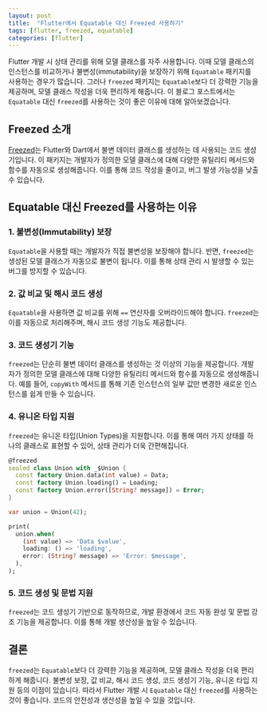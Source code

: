 ```yaml
---
layout: post
title:  "Flutter에서 Equatable 대신 Freezed 사용하기"
tags: [flutter, freezed, equatable]
categories: [flutter]
---
```



Flutter 개발 시 상태 관리를 위해 모델 클래스를 자주 사용합니다. 
이때 모델 클래스의 인스턴스를 비교하거나 불변성(immutability)을 보장하기 위해 `Equatable` 패키지를 사용하는 경우가 많습니다. 그러나 `freezed` 패키지는 `Equatable`보다 더 강력한 기능을 제공하며, 모델 클래스 작성을 더욱 편리하게 해줍니다. 이 블로그 포스트에서는 `Equatable` 대신 `freezed`를 사용하는 것이 좋은 이유에 대해 알아보겠습니다.

## Freezed 소개

[Freezed](https://pub.dev/packages/freezed)는 Flutter와 Dart에서 불변 데이터 클래스를 생성하는 데 사용되는 코드 생성기입니다. 이 패키지는 개발자가 정의한 모델 클래스에 대해 다양한 유틸리티 메서드와 함수를 자동으로 생성해줍니다. 이를 통해 코드 작성을 줄이고, 버그 발생 가능성을 낮출 수 있습니다.

## Equatable 대신 Freezed를 사용하는 이유

### 1. 불변성(Immutability) 보장

`Equatable`을 사용할 때는 개발자가 직접 불변성을 보장해야 합니다. 반면, `freezed`는 생성된 모델 클래스가 자동으로 불변이 됩니다. 이를 통해 상태 관리 시 발생할 수 있는 버그를 방지할 수 있습니다.

### 2. 값 비교 및 해시 코드 생성

`Equatable`을 사용하면 값 비교를 위해 `==` 연산자를 오버라이드해야 합니다. `freezed`는 이를 자동으로 처리해주며, 해시 코드 생성 기능도 제공합니다.

### 3. 코드 생성기 기능

`freezed`는 단순히 불변 데이터 클래스를 생성하는 것 이상의 기능을 제공합니다. 개발자가 정의한 모델 클래스에 대해 다양한 유틸리티 메서드와 함수를 자동으로 생성해줍니다. 예를 들어, `copyWith` 메서드를 통해 기존 인스턴스의 일부 값만 변경한 새로운 인스턴스를 쉽게 만들 수 있습니다.

### 4. 유니온 타입 지원

`freezed`는 유니온 타입(Union Types)을 지원합니다. 이를 통해 여러 가지 상태를 하나의 클래스로 표현할 수 있어, 상태 관리가 더욱 간편해집니다.
```dart
@freezed
sealed class Union with _$Union {
  const factory Union.data(int value) = Data;
  const factory Union.loading() = Loading;
  const factory Union.error([String? message]) = Error;
}
```


```dart
var union = Union(42);

print(
  union.when(
    (int value) => 'Data $value',
    loading: () => 'loading',
    error: (String? message) => 'Error: $message',
  ),
);
```


### 5. 코드 생성 및 문법 지원

`freezed`는 코드 생성기 기반으로 동작하므로, 개발 환경에서 코드 자동 완성 및 문법 강조 기능을 제공합니다. 이를 통해 개발 생산성을 높일 수 있습니다.

## 결론

`freezed`는 `Equatable`보다 더 강력한 기능을 제공하며, 모델 클래스 작성을 더욱 편리하게 해줍니다. 불변성 보장, 값 비교, 해시 코드 생성, 코드 생성기 기능, 유니온 타입 지원 등의 이점이 있습니다. 따라서 Flutter 개발 시 `Equatable` 대신 `freezed`를 사용하는 것이 좋습니다. 코드의 안전성과 생산성을 높일 수 있을 것입니다.

